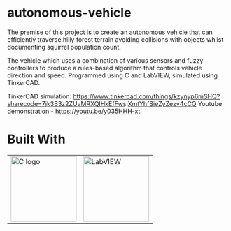# autonomous-vehicle
The premise of this project is to create an autonomous vehicle that can efficiently traverse hilly forest terrain avoiding collisions with objects whilst documenting squirrel population count.

The vehicle which uses a combination of various sensors and fuzzy controllers to produce a rules-based algorithm that controls vehicle direction and speed. Programmed using C and LabVIEW, simulated using TinkerCAD.

TinkerCAD simulation: https://www.tinkercad.com/things/kzynyp6mSHQ?sharecode=7jk3B3z2ZUvMRXQIHkEfFwsjXmtYhfSieZyZezv4cCQ
Youtube demonstration - https://youtu.be/y035HHH-xtI

# Built With

<table>
    <tr>
    <td valign="top"><img src="https://upload.wikimedia.org/wikipedia/commons/1/19/C_Logo.png" alt="C logo" width="150"/></td>
    <td><img src="https://mlegimnpy7qi.i.optimole.com/w:auto/h:auto/q:mauto/f:best/ig:avif/https://www.softwarekey.com/wp-content/uploads/2015/05/labview-logo.png" alt="LabVIEW" width="150"/></td>
    </tr>
</table>



